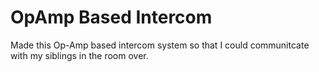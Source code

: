 # OpAmp Based Intercom

Made this Op-Amp based intercom system so that I could communitcate with my siblings in the room over.
